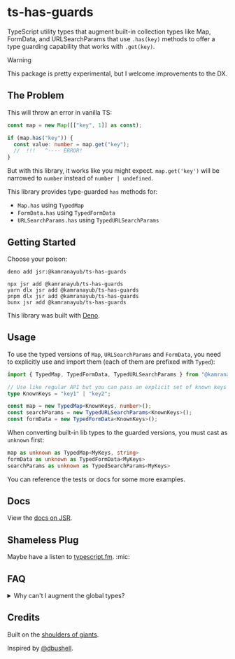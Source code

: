 # ts-has-guards

TypeScript utility types that augment built-in collection types like Map,
FormData, and URLSearchParams that use `.has(key)` methods to offer a type
guarding capability that works with `.get(key)`.

> [!WARNING]
> This package is pretty experimental, but I welcome improvements to the DX.

## The Problem

This will throw an error in vanilla TS:

```ts
const map = new Map([["key", 1]] as const);

if (map.has("key")) {
  const value: number = map.get("key");
  //  !!!   ^---- ERROR!
}
```

But with this library, it works like you might expect. `map.get('key')` will be
narrowed to `number` instead of `number | undefined`.

This library provides type-guarded `has` methods for:

- `Map.has` using `TypedMap`
- `FormData.has` using `TypedFormData`
- `URLSearchParams.has` using `TypedURLSearchParams`

## Getting Started

Choose your poison:

```
deno add jsr:@kamranayub/ts-has-guards

npx jsr add @kamranayub/ts-has-guards
yarn dlx jsr add @kamranayub/ts-has-guards
pnpm dlx jsr add @kamranayub/ts-has-guards
bunx jsr add @kamranayub/ts-has-guards
```

This library was built with [Deno](https://deno.com).

## Usage

To use the typed versions of `Map`, `URLSearchParams` and `FormData`, you need to
explicitly use and import them (each of them are prefixed with `Typed`):

```ts
import { TypedMap, TypedFormData, TypedURLSearchParams } from "@kamranayub/ts-has-guards";

// Use like regular API but you can pass an explicit set of known keys
type KnownKeys = "key1" | "key2";

const map = new TypedMap<KnownKeys, number>();
const searchParams = new TypedURLSearchParams<KnownKeys>();
const formData = new TypedFormData<KnownKeys>();
```

When converting built-in lib types to the guarded versions, you must cast as `unknown` first:

```ts
map as unknown as TypedMap<MyKeys, string>
formData as unknown as TypedFormData<MyKeys>
searchParams as unknown as TypedSearchParams<MyKeys>
```

You can reference the tests or docs for some more examples.

## Docs

View the [docs on JSR](https://jsr.io/@kamranayub/ts-has-guards/doc).

## Shameless Plug

Maybe have a listen to [typescript.fm](https://typescript.fm). :mic:

## FAQ

<details>
    <summary>Why can't I augment the global types?</summary>

You could with `Map`, however this is not supported for a published JSR package [due to slow typings](https://jsr.io/docs/about-slow-types#global-augmentation). If you'd like to use a local version in your app, you can copy from [the StackOverflow answer](https://stackoverflow.com/a/73467859/109458) and put it under a `globals.d.ts` file or `declare global { }` if using modules.

This will not work with the `FormData` and `URLSearchParams` though because those types are not generic and TS will yell at you if you try to redeclare them with generic typings.
</details>

## Credits

Built on the [shoulders of giants](https://stackoverflow.com/a/73467859/109458).

Inspired by
[@dbushell](https://bsky.app/profile/dbushell.com/post/3li5bohbiok27).
